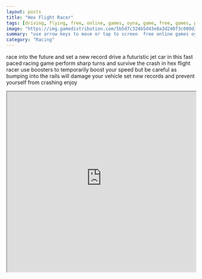 ```yaml
---
layout: posts
title: "Hex Flight Racer"
tags: [driving, flying, free, online, games, oyna, game, free, games, play, play, games]
image: "https://img.gamedistribution.com/5b5d7c324b5d43e8a3d240f3c009d392.jpg"
summary: "use arrow keys to move or tap to screen  free online games oyna game free games play play games"
category: "Racing"
---
```


race into the future and set a new record drive a futuristic jet car in this fast paced racing game perform sharp turns and survive the crash in hex flight racer use boosters to temporarily boost your speed but be careful as bumping into the rails will damage your vehicle set new records and prevent yourself from crashing enjoy

<iframe width="100%" height="480px;" src="https://html5.gamedistribution.com/5b5d7c324b5d43e8a3d240f3c009d392/"></iframe>